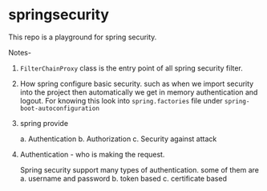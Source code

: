# springsecurity
This repo is a playground for spring security.


Notes-

1. `FilterChainProxy` class is the entry point of all spring security filter.

2. How spring configure basic security. such as when we import security into the project then 
    automatically we get in memory authentication and logout. 
    For knowing this look into `spring.factories` file under `spring-boot-autoconfiguration`
 
3. spring provide
    
    a. Authentication
    b. Authorization
    c. Security against attack 
    
4. Authentication - who is making the request.
    
   Spring security support many types of authentication. some of them are
   a. username and password
   b. token based
   c. certificate based

    
    
    
